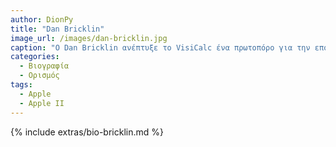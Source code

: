 ```yaml
---
author: DionPy
title: "Dan Bricklin"
image_url: /images/dan-bricklin.jpg
caption: "Ο Dan Bricklin ανέπτυξε το VisiCalc ένα πρωτοπόρο για την εποχή (1979) ηλεκτρονικό υπολογιστικό φύλο το οποίο και έτρεξε σε Apple II υπολογιστές. "
categories:
  - Βιογραφία 
  - Ορισμός 
tags:
  - Apple
  - Apple II
---
```


{% include extras/bio-bricklin.md %}
